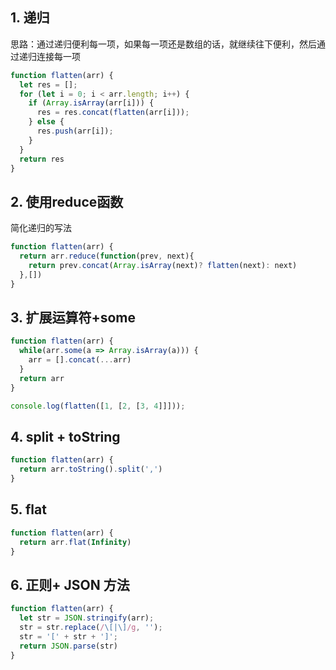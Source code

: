 ## 1. 递归

思路：通过递归便利每一项，如果每一项还是数组的话，就继续往下便利，然后通过递归连接每一项

```js
function flatten(arr) {
  let res = [];
  for (let i = 0; i < arr.length; i++) {
    if (Array.isArray(arr[i])) {
      res = res.concat(flatten(arr[i]));
    } else {
      res.push(arr[i]);
    }
  }
  return res
}
```

## 2. 使用reduce函数

简化递归的写法

```js
function flatten(arr) {
  return arr.reduce(function(prev, next){
    return prev.concat(Array.isArray(next)? flatten(next): next)
  },[])
}
```

## 3. 扩展运算符+some

```js
function flatten(arr) {
  while(arr.some(a => Array.isArray(a))) {
    arr = [].concat(...arr)
  }
  return arr
}

console.log(flatten([1, [2, [3, 4]]])); 
```

## 4. split + toString 

```js
function flatten(arr) {
  return arr.toString().split(',')
}
```

## 5. flat

```js
function flatten(arr) {
  return arr.flat(Infinity)
}
```

## 6. 正则+ JSON 方法

```js
function flatten(arr) {
  let str = JSON.stringify(arr);
  str = str.replace(/\[|\]/g, '');
  str = '[' + str + ']';
  return JSON.parse(str)
}
```

